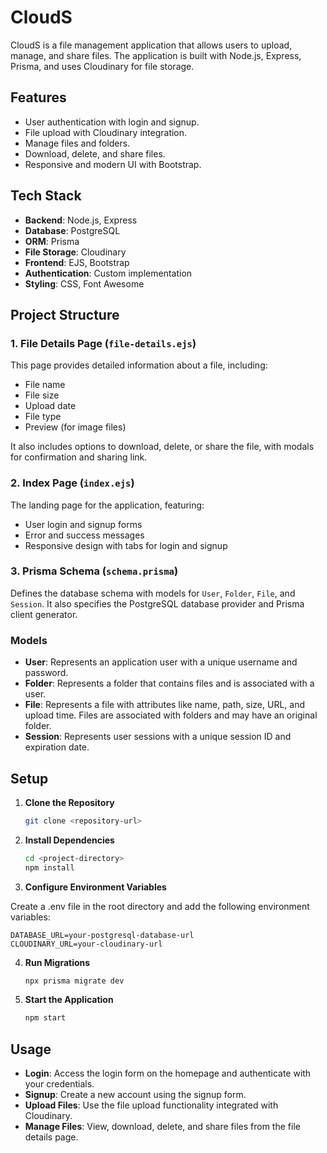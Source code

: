 # CloudS

CloudS is a file management application that allows users to upload, manage, and share files. The application is built with Node.js, Express, Prisma, and uses Cloudinary for file storage.

## Features

- User authentication with login and signup.
- File upload with Cloudinary integration.
- Manage files and folders.
- Download, delete, and share files.
- Responsive and modern UI with Bootstrap.

## Tech Stack

- **Backend**: Node.js, Express
- **Database**: PostgreSQL
- **ORM**: Prisma
- **File Storage**: Cloudinary
- **Frontend**: EJS, Bootstrap
- **Authentication**: Custom implementation
- **Styling**: CSS, Font Awesome

## Project Structure

### 1. File Details Page (`file-details.ejs`)

This page provides detailed information about a file, including:

- File name
- File size
- Upload date
- File type
- Preview (for image files)

It also includes options to download, delete, or share the file, with modals for confirmation and sharing link.

### 2. Index Page (`index.ejs`)

The landing page for the application, featuring:

- User login and signup forms
- Error and success messages
- Responsive design with tabs for login and signup

### 3. Prisma Schema (`schema.prisma`)

Defines the database schema with models for `User`, `Folder`, `File`, and `Session`. It also specifies the PostgreSQL database provider and Prisma client generator.

### Models

- **User**: Represents an application user with a unique username and password.
- **Folder**: Represents a folder that contains files and is associated with a user.
- **File**: Represents a file with attributes like name, path, size, URL, and upload time. Files are associated with folders and may have an original folder.
- **Session**: Represents user sessions with a unique session ID and expiration date.

## Setup

1. **Clone the Repository**
   ```bash
   git clone <repository-url>

2. **Install Dependencies**

    ```bash
    cd <project-directory>
    npm install

3. **Configure Environment Variables**

Create a .env file in the root directory and add the following environment variables:

    DATABASE_URL=your-postgresql-database-url
    CLOUDINARY_URL=your-cloudinary-url

4. **Run Migrations**

    ```bash
    npx prisma migrate dev

5. **Start the Application**

    ```bash
    npm start

## Usage
- **Login**: Access the login form on the homepage and authenticate with your credentials.
- **Signup**: Create a new account using the signup form.
- **Upload Files**: Use the file upload functionality integrated with Cloudinary.
- **Manage Files**: View, download, delete, and share files from the file details page.